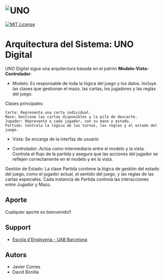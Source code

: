 # ![UNO](https://encrypted-tbn0.gstatic.com/images?q=tbn:ANd9GcR9geNsjpS8cq_mCVGe92dxI1sbkcpNtEgPSA&s)
[![MIT License](https://img.shields.io/badge/License-MIT-green.svg)](https://choosealicense.com/licenses/mit/)


# Arquitectura del Sistema: UNO Digital

UNO Digital sigue una arquitectura basada en el patrón **Modelo-Vista-Controlador**:
-	Modelo: Es responsable de toda la lógica del juego y los datos. Incluye las clases que gestionan el mazo, las cartas, los jugadores y las reglas del juego.
    
Clases principales:
    
    Carta: Representa una carta individual.
    Mazo: Gestiona las cartas disponibles y la pila de descarte.
    Jugador: Representa a cada jugador, con su mano y estado.
    Partida: Controla la lógica de los turnos, las reglas y el estado del juego.

-	Vista: Se encarga de la interfaz de usuario

-	Controlador: Actúa como intermediario entre el modelo y la vista. Controla el flujo de la partida y asegura que las acciones del jugador se reflejen correctamente en el modelo y en la vista.


Gestión de Estado:
La clase Partida contiene la lógica de gestión del estado del juego, como el jugador actual, el sentido del juego, y las reglas de las cartas especiales.
Cada instancia de Partida controla las interacciones entre Jugador y Mazo.

## Aporte
Cualquier aporte es bienvenido!!

## Support

- [Escola d'Enginyeria - UAB Barcelona](https://www.uab.cat/enginyeria/)

## Autors

- Javier Comes
- David Bonilla
